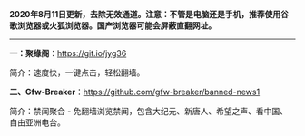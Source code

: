 **2020年8月11日更新，去除无效通道。注意：不管是电脑还是手机，推荐使用谷歌浏览器或火狐浏览器。国产浏览器可能会屏蔽直翻网址。**


***

**一：聚缘阁**：https://git.io/jyg36

简介：速度快，一键点击，轻松翻墙。


**二、Gfw-Breaker**：https://github.com/gfw-breaker/banned-news1

简介：禁闻聚合 - 免翻墙浏览禁闻，包含大纪元、新唐人、希望之声、看中国、自由亚洲电台。